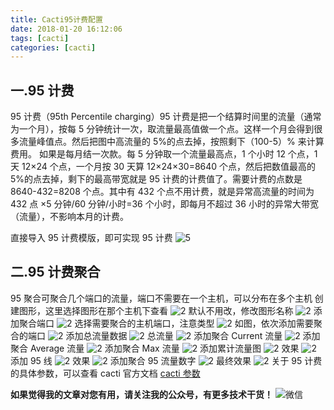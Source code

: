 ```yaml
---
title: Cacti95计费配置
date: 2018-01-20 16:12:06
tags: [cacti]
categories: [cacti]
---
```


## 一.95 计费

95 计费（95th Percentile charging）95 计费是把一个结算时间里的流量（通常为一个月），按每 5 分钟统计一次，取流量最高值做一个点。这样一个月会得到很多流量峰值点。然后把图中高流量的 5%的点去掉，按照剩下（100-5）% 来计算费用。
如果是每月结一次款。每 5 分钟取一个流量最高点，1 个小时 12 个点，1 天 12×24 个点，一个月按 30 天算 12×24×30=8640 个点，然后把数值最高的 5%的点去掉，剩下的最高带宽就是 95 计费的计费值了。需要计费的点数是 8640-432=8208 个点。其中有 432 个点不用计费，就是异常高流量的时间为 432 点 ×5 分钟/60 分钟/小时=36 个小时，即每月不超过 36 小时的异常大带宽（流量），不影响本月的计费。

直接导入 95 计费模版，即可实现 95 计费
![5](https://img.cactifans.com/wp-content/uploads/2016/08/D620E97E-4AD3-4499-8BB8-DFD9FBF2854C.jpg)

## 二.95 计费聚合

95 聚合可聚合几个端口的流量，端口不需要在一个主机，可以分布在多个主机
创建图形，这里选择图形在那个主机下查看
![2](https://img.cactifans.com/wp-content/uploads/2016/08/2016-08-08_104120.png)
默认不用改，修改图形名称
![2](https://img.cactifans.com/wp-content/uploads/2016/08/2016-08-08_104915.png)
添加聚合端口
![2](https://img.cactifans.com/wp-content/uploads/2016/08/2016-08-08_105039.png)
选择需要聚合的主机端口，注意类型
![2](https://img.cactifans.com/wp-content/uploads/2016/08/2016-08-14_230545.png)
如图，依次添加需要聚合的端口
![2](https://img.cactifans.com/wp-content/uploads/2016/08/2016-08-14_230707.png)
添加总流量数据
![2](https://img.cactifans.com/wp-content/uploads/2016/08/2016-08-14_231223.png)
总流量
![2](https://img.cactifans.com/wp-content/uploads/2016/08/2016-08-14_231301.png)
添加聚合 Current 流量
![2](https://img.cactifans.com/wp-content/uploads/2016/08/2016-08-14_231447.png)
添加聚合 Average 流量
![2](https://img.cactifans.com/wp-content/uploads/2016/08/2016-08-14_231719.png)
添加聚合 Max 流量
![2](https://img.cactifans.com/wp-content/uploads/2016/08/2016-08-14_232042.png)
添加累计流量图
![2](https://img.cactifans.com/wp-content/uploads/2016/08/2016-08-14_232206.png)
效果
![2](https://img.cactifans.com/wp-content/uploads/2016/08/2016-08-14_232224.png)
添加 95 线
![2](https://img.cactifans.com/wp-content/uploads/2016/08/2016-08-14_232348.png)
效果
![2](https://img.cactifans.com/wp-content/uploads/2016/08/2016-08-14_232405.png)
添加聚合 95 流量数字
![2](https://img.cactifans.com/wp-content/uploads/2016/08/2016-08-14_232520.png)
最终效果
![2](https://img.cactifans.com/wp-content/uploads/2016/08/2016-08-14_232540.png)
关于 95 计费的具体参数，可以查看 cacti 官方文档
[cacti 参数](http://www.cacti.net/downloads/docs/html/variables.html#GRAPH_VARIABLES)

**如果觉得我的文章对您有用，请关注我的公众号，有更多技术干货！**
![微信](https://img.cactifans.com/wp-content/uploads/2017/12/qrcode_for_gh_5c46969f2957_258-1-1.jpg)
